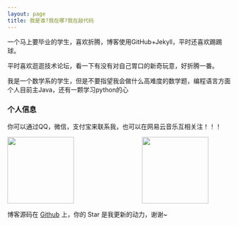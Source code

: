 ```yaml
---
layout: page
title: 我是谁?我在哪?我在敲代码 
---
```


一个马上要毕业的学生，喜欢折腾，博客使用GitHub+Jekyll，平时还喜欢踢踢球。
<p>
平时喜欢逛逛技术论坛，看一下有没有对自己胃口的新奇玩意，好折腾一番。
<p>
我是一个数学系的学生，但是不要指望我会做什么高难度的数学题，编程语言方面个人目前主Java，还有一颗学习python的心

<p>

<h3> 个人信息 </h3>  

你可以通过QQ，微信，支付宝来联系我，也可以在网易云音乐互相关注！！！

<div style="width:600px; height:150px; overflow:hidden;">
 <div style="width:700px; height:150px;">
<img style="margin:0 0" src="https://raw.githubusercontent.com/CR1753343566/cr1753343566.github.io/master/images/qq.JPG" width="150" height="150" />
<img style="margin:0 150" src="https://raw.githubusercontent.com/CR1753343566/cr1753343566.github.io/master/images/wx.JPG" width="150" height="150" />
<img style="margin:0 300" src="https://raw.githubusercontent.com/CR1753343566/cr1753343566.github.io/master/images/zfb.JPG" width="150" height="150" />
<img style="margin:0 450" src="https://raw.githubusercontent.com/CR1753343566/cr1753343566.github.io/master/images/wyy.jpg" width="150" height="150" />    
</div>

</div>

博客源码在 <a target="_blank" href='https://github.com/cr1753343566/cr1753343566.github.io/'>Github</a> 上，你的 Star 是我更新的动力，谢谢~










